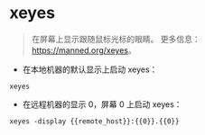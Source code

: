 # xeyes

> 在屏幕上显示跟随鼠标光标的眼睛。
> 更多信息：<https://manned.org/xeyes>。

- 在本地机器的默认显示上启动 xeyes：

`xeyes`

- 在远程机器的显示 0，屏幕 0 上启动 xeyes：

`xeyes -display {{remote_host}}:{{0}}.{{0}}`